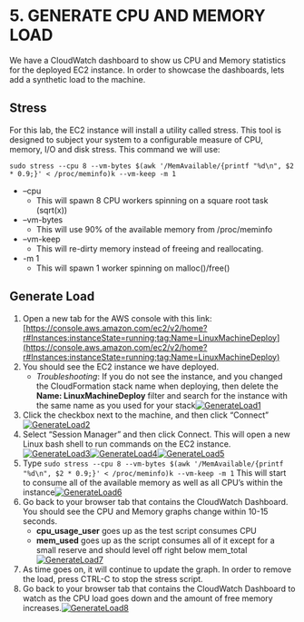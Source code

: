 # 5. GENERATE CPU AND MEMORY LOAD

We have a CloudWatch dashboard to show us CPU and Memory statistics for the deployed EC2 instance. In order to showcase the dashboards, lets add a synthetic load to the machine.

## Stress

For this lab, the EC2 instance will install a utility called stress. This tool is designed to subject your system to a configurable measure of CPU, memory, I/O and disk stress. This command we will use:

```
sudo stress --cpu 8 --vm-bytes $(awk '/MemAvailable/{printf "%d\n", $2 * 0.9;}' < /proc/meminfo)k --vm-keep -m 1

```

-   –cpu
    -   This will spawn 8 CPU workers spinning on a square root task (sqrt(x))
-   –vm-bytes
    -   This will use 90% of the available memory from /proc/meminfo
-   –vm-keep
    -   This will re-dirty memory instead of freeing and reallocating.
-   -m 1
    -   This will spawn 1 worker spinning on malloc()/free()

## Generate Load

1.  Open a new tab for the AWS console with this link:  [https://console.aws.amazon.com/ec2/v2/home?r#Instances:instanceState=running;tag:Name=LinuxMachineDeploy](https://console.aws.amazon.com/ec2/v2/home?r#Instances:instanceState=running;tag:Name=LinuxMachineDeploy)
2.  You should see the EC2 instance we have deployed.
    -   _Troubleshooting_: If you do not see the instance, and you changed the CloudFormation stack name when deploying, then delete the  **Name: LinuxMachineDeploy**  filter and search for the instance with the same name as you used for your stack[![GenerateLoad1](https://wellarchitectedlabs.com/Performance/100_Monitoring_Linux_EC2_CloudWatch/Images/5/GenerateLoad1.png?classes=lab_picture_small)](https://wellarchitectedlabs.com/Performance/100_Monitoring_Linux_EC2_CloudWatch/Images/5/GenerateLoad1.png?classes=lab_picture_small)
3.  Click the checkbox next to the machine, and then click “Connect”[![GenerateLoad2](https://wellarchitectedlabs.com/Performance/100_Monitoring_Linux_EC2_CloudWatch/Images/5/GenerateLoad2.png?classes=lab_picture_small)](https://wellarchitectedlabs.com/Performance/100_Monitoring_Linux_EC2_CloudWatch/Images/5/GenerateLoad2.png?classes=lab_picture_small)
4.  Select “Session Manager” and then click Connect. This will open a new Linux bash shell to run commands on the EC2 instance.[![GenerateLoad3](https://wellarchitectedlabs.com/Performance/100_Monitoring_Linux_EC2_CloudWatch/Images/5/GenerateLoad3.png?classes=lab_picture_small)](https://wellarchitectedlabs.com/Performance/100_Monitoring_Linux_EC2_CloudWatch/Images/5/GenerateLoad3.png?classes=lab_picture_small)[![GenerateLoad4](https://wellarchitectedlabs.com/Performance/100_Monitoring_Linux_EC2_CloudWatch/Images/5/GenerateLoad4.png?classes=lab_picture_small)](https://wellarchitectedlabs.com/Performance/100_Monitoring_Linux_EC2_CloudWatch/Images/5/GenerateLoad4.png?classes=lab_picture_small)[![GenerateLoad5](https://wellarchitectedlabs.com/Performance/100_Monitoring_Linux_EC2_CloudWatch/Images/5/GenerateLoad5.png?classes=lab_picture_small)](https://wellarchitectedlabs.com/Performance/100_Monitoring_Linux_EC2_CloudWatch/Images/5/GenerateLoad5.png?classes=lab_picture_small)
5.  Type  `sudo stress --cpu 8 --vm-bytes $(awk '/MemAvailable/{printf "%d\n", $2 * 0.9;}' < /proc/meminfo)k --vm-keep -m 1`  This will start to consume all of the available memory as well as all CPU’s within the instance[![GenerateLoad6](https://wellarchitectedlabs.com/Performance/100_Monitoring_Linux_EC2_CloudWatch/Images/5/GenerateLoad6.png?classes=lab_picture_small)](https://wellarchitectedlabs.com/Performance/100_Monitoring_Linux_EC2_CloudWatch/Images/5/GenerateLoad6.png?classes=lab_picture_small)
6.  Go back to your browser tab that contains the CloudWatch Dashboard. You should see the CPU and Memory graphs change within 10-15 seconds.
    -   **cpu_usage_user**  goes up as the test script consumes CPU
    -   **mem_used**  goes up as the script consumes all of it except for a small reserve and should level off right below mem_total[![GenerateLoad7](https://wellarchitectedlabs.com/Performance/100_Monitoring_Linux_EC2_CloudWatch/Images/5/GenerateLoad7.png?classes=lab_picture_small)](https://wellarchitectedlabs.com/Performance/100_Monitoring_Linux_EC2_CloudWatch/Images/5/GenerateLoad7.png?classes=lab_picture_small)
7.  As time goes on, it will continue to update the graph. In order to remove the load, press CTRL-C to stop the stress script.
8.  Go back to your browser tab that contains the CloudWatch Dashboard to watch as the CPU load goes down and the amount of free memory increases.[![GenerateLoad8](https://wellarchitectedlabs.com/Performance/100_Monitoring_Linux_EC2_CloudWatch/Images/5/GenerateLoad8.png?classes=lab_picture_small)](https://wellarchitectedlabs.com/Performance/100_Monitoring_Linux_EC2_CloudWatch/Images/5/GenerateLoad8.png?classes=lab_picture_small)
